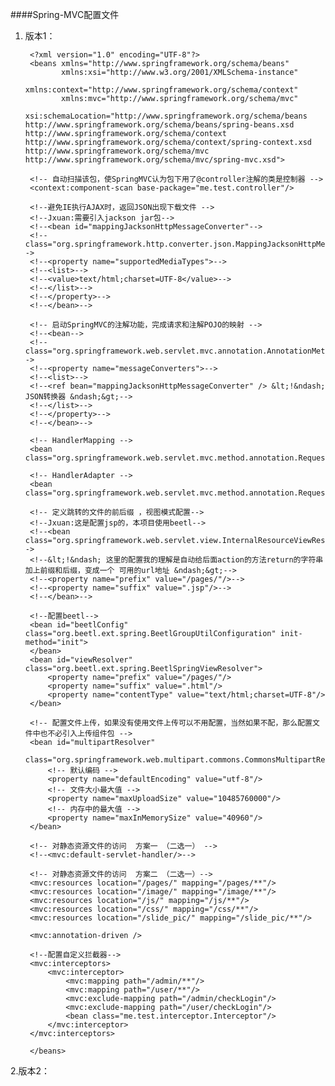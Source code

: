 ####Spring-MVC配置文件

1. 版本1：

		<?xml version="1.0" encoding="UTF-8"?>
		<beans xmlns="http://www.springframework.org/schema/beans"
		       xmlns:xsi="http://www.w3.org/2001/XMLSchema-instance"
		       xmlns:context="http://www.springframework.org/schema/context"
		       xmlns:mvc="http://www.springframework.org/schema/mvc"
		       xsi:schemaLocation="http://www.springframework.org/schema/beans http://www.springframework.org/schema/beans/spring-beans.xsd http://www.springframework.org/schema/context http://www.springframework.org/schema/context/spring-context.xsd http://www.springframework.org/schema/mvc http://www.springframework.org/schema/mvc/spring-mvc.xsd">
	
	    <!-- 自动扫描该包，使SpringMVC认为包下用了@controller注解的类是控制器 -->
	    <context:component-scan base-package="me.test.controller"/>
	
	    <!--避免IE执行AJAX时，返回JSON出现下载文件 -->
	    <!--Jxuan:需要引入jackson jar包-->
	    <!--<bean id="mappingJacksonHttpMessageConverter"-->
	    <!--class="org.springframework.http.converter.json.MappingJacksonHttpMessageConverter">-->
	    <!--<property name="supportedMediaTypes">-->
	    <!--<list>-->
	    <!--<value>text/html;charset=UTF-8</value>-->
	    <!--</list>-->
	    <!--</property>-->
	    <!--</bean>-->
	
	    <!-- 启动SpringMVC的注解功能，完成请求和注解POJO的映射 -->
	    <!--<bean-->
	    <!--class="org.springframework.web.servlet.mvc.annotation.AnnotationMethodHandlerAdapter">-->
	    <!--<property name="messageConverters">-->
	    <!--<list>-->
	    <!--<ref bean="mappingJacksonHttpMessageConverter" /> &lt;!&ndash; JSON转换器 &ndash;&gt;-->
	    <!--</list>-->
	    <!--</property>-->
	    <!--</bean>-->
	
	    <!-- HandlerMapping -->
	    <bean class="org.springframework.web.servlet.mvc.method.annotation.RequestMappingHandlerMapping"/>
	
	    <!-- HandlerAdapter -->
	    <bean class="org.springframework.web.servlet.mvc.method.annotation.RequestMappingHandlerAdapter"/>
	
	    <!-- 定义跳转的文件的前后缀 ，视图模式配置-->
	    <!--Jxuan:这是配置jsp的，本项目使用beetl-->
	    <!--<bean class="org.springframework.web.servlet.view.InternalResourceViewResolver">-->
	    <!--&lt;!&ndash; 这里的配置我的理解是自动给后面action的方法return的字符串加上前缀和后缀，变成一个 可用的url地址 &ndash;&gt;-->
	    <!--<property name="prefix" value="/pages/"/>-->
	    <!--<property name="suffix" value=".jsp"/>-->
	    <!--</bean>-->
	
	    <!--配置beetl-->
	    <bean id="beetlConfig" class="org.beetl.ext.spring.BeetlGroupUtilConfiguration" init-method="init">
	    </bean>
	    <bean id="viewResolver" class="org.beetl.ext.spring.BeetlSpringViewResolver">
	        <property name="prefix" value="/pages/"/>
	        <property name="suffix" value=".html"/>
	        <property name="contentType" value="text/html;charset=UTF-8"/>
	    </bean>
	
	    <!-- 配置文件上传，如果没有使用文件上传可以不用配置，当然如果不配，那么配置文件中也不必引入上传组件包 -->
	    <bean id="multipartResolver"
	          class="org.springframework.web.multipart.commons.CommonsMultipartResolver">
	        <!-- 默认编码 -->
	        <property name="defaultEncoding" value="utf-8"/>
	        <!-- 文件大小最大值 -->
	        <property name="maxUploadSize" value="10485760000"/>
	        <!-- 内存中的最大值 -->
	        <property name="maxInMemorySize" value="40960"/>
	    </bean>
	
	    <!-- 对静态资源文件的访问  方案一 （二选一） -->
	    <!--<mvc:default-servlet-handler/>-->
	
	    <!-- 对静态资源文件的访问  方案二 （二选一）-->
	    <mvc:resources location="/pages/" mapping="/pages/**"/>
	    <mvc:resources location="/image/" mapping="/image/**"/>
	    <mvc:resources location="/js/" mapping="/js/**"/>
	    <mvc:resources location="/css/" mapping="/css/**"/>
	    <mvc:resources location="/slide_pic/" mapping="/slide_pic/**"/>
	
	    <mvc:annotation-driven />
	
	    <!--配置自定义拦截器-->
	    <mvc:interceptors>
	        <mvc:interceptor>
	            <mvc:mapping path="/admin/**"/>
	            <mvc:mapping path="/user/**"/>
	            <mvc:exclude-mapping path="/admin/checkLogin"/>
	            <mvc:exclude-mapping path="/user/checkLogin"/>
	            <bean class="me.test.interceptor.Interceptor"/>
	        </mvc:interceptor>
	    </mvc:interceptors>
	
		</beans>

2.版本2：